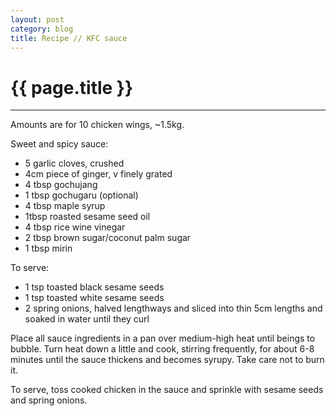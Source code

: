 ```yaml
---
layout: post
category: blog
title: Recipe // KFC sauce
---
```


{{ page.title }}
================


---

Amounts are for 10 chicken wings, ~1.5kg.

Sweet and spicy sauce:

- 5 garlic cloves, crushed
- 4cm piece of ginger, v finely grated
- 4 tbsp gochujang
- 1 tbsp gochugaru (optional)
- 4 tbsp maple syrup
- 1tbsp roasted sesame seed oil
- 4 tbsp rice wine vinegar
- 2 tbsp brown sugar/coconut palm sugar
- 1 tbsp mirin

To serve:

- 1 tsp toasted black sesame seeds
- 1 tsp toasted white sesame seeds
- 2 spring onions, halved lengthways and sliced into thin 5cm lengths and soaked in water until they curl


Place all sauce ingredients in a pan over medium-high heat until beings to bubble. Turn heat down a little and cook, stirring frequently, for about 6-8 minutes until the sauce thickens and becomes syrupy. Take care not to burn it.

To serve, toss cooked chicken in the sauce and sprinkle with sesame seeds and spring onions.
